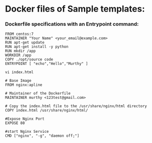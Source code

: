# Docker files of Sample templates:

### Dockerfile specifications with an Entrypoint command:     
```
FROM centos:7
MAINTAINER "Your Name" <your_email@example.com>
RUN apt-get update
RUN apt-get install -y python
RUN mkdir /app
WORKDIR /app
COPY ./opt/source code
ENTRYPOINT [ "echo","Hello","Murthy" ]
```


 ```
vi index.html

# Base Image
FROM nginx:apline

# Maintainer of the Dockerfile
MAINTAINER murthy <123test@gmail.com>

# Copy the index.html file to the /usr/share/nginx/html directory
COPY index.html /usr/share/nginx/html/

#Expose Nginx Port
EXPOSE 80

#start Nginx Service
CMD ["nginx", "-g", "daemon off;"]
```
